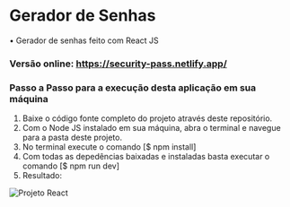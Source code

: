 # Gerador de Senhas

• Gerador de senhas feito com React JS

### Versão online: https://security-pass.netlify.app/


### Passo a Passo para a execução desta aplicação em sua máquina

1. Baixe o código fonte completo do projeto através deste repositório.
2. Com o Node JS instalado em sua máquina, abra o terminal e navegue para a pasta deste projeto.
3. No terminal execute o comando [$ npm install]
4. Com todas as depedências baixadas e instaladas basta executar o comando [$ npm run dev]
5. Resultado:

![Projeto React](https://i.imgur.com/HTgHdMB.png)
